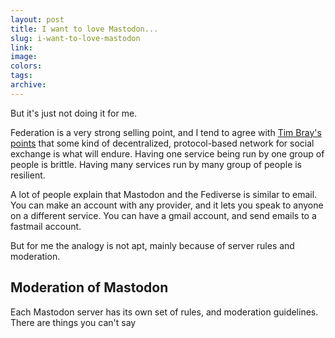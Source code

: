 ```yaml
---
layout: post
title: I want to love Mastodon...
slug: i-want-to-love-mastodon
link:
image:
colors:
tags:
archive:
---
```


But it's just not doing it for me.

Federation is a very strong selling point, and I tend to agree with [Tim Bray's points](https://www.tbray.org/ongoing/When/202x/2024/11/15/Not-Bluesky) that some kind of decentralized, protocol-based network for social exchange is what will endure. Having one service being run by one group of people is brittle. Having many services run by many group of people is resilient.

A lot of people explain that Mastodon and the Fediverse is similar to email. You can make an account with any provider, and it lets you speak to anyone on a different service. You can have a gmail account, and send emails to a fastmail account.

But for me the analogy is not apt, mainly because of server rules and moderation.

## Moderation of Mastodon

Each Mastodon server has its own set of rules, and moderation guidelines. There are things you can't say